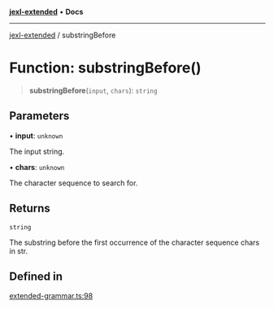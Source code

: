 [**jexl-extended**](../README.md) • **Docs**

***

[jexl-extended](../globals.md) / substringBefore

# Function: substringBefore()

> **substringBefore**(`input`, `chars`): `string`

## Parameters

• **input**: `unknown`

The input string.

• **chars**: `unknown`

The character sequence to search for.

## Returns

`string`

The substring before the first occurrence of the character sequence chars in str.

## Defined in

[extended-grammar.ts:98](https://github.com/nikoraes/jexl-extended/blob/06a031f168fa218082d7ed9df57973f42e70c755/src/extended-grammar.ts#L98)
